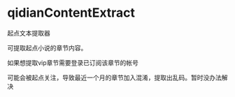 # qidianContentExtract
起点文本提取器

可提取起点小说的章节内容。

如果想提取vip章节需要登录已订阅该章节的帐号


可能会被起点关注，导致最近一个月的章节加入混淆，提取出乱码。暂时没办法解决
